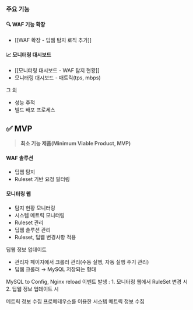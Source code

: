 ### 주요 기능

#### 🔍 WAF 기능 확장
- [[WAF 확장 - 딥웹 탐지 로직 추가]]

#### 📈 모니터링 대시보드
- [[모니터링 대시보드 - WAF 탐지 현황]]
- 모니터링 대시보드 - 매트릭(tps, mbps)

그 외
- 성능 추적
- 빌드 배포 프로세스


## ✅ MVP

>**최소 기능 제품(Minimum Viable Product, MVP)**

#### WAF 솔루션
- 딥웹 탐지
- Ruleset 기반 요청 필터링
#### 모니터링 웹
- 탐지 현황 모니터링
- 시스템 메트릭 모니터링
- Ruleset 관리
- 딥웹 솔루션 관리
- Ruleset, 딥웹 변경사항 적용


딥웹 정보 업데이트
- 관리자 페이지에서 크롤러 관리(수동 실행, 자동 실행 주기 관리)
- 딥웹 크롤러 → MySQL 저장되는 형태

MySQL to Config, Nginx reload
이벤트 발생 : 1. 모니터링 웹에서 RuleSet 변경 시 2. 딥웹 정보 업데이트 시

메트릭 정보 수집
프로메테우스를 이용한 시스템 메트릭 정보 수집